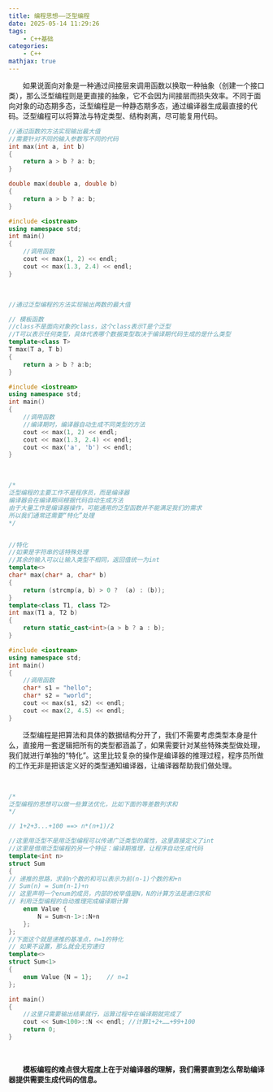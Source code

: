 ```yaml
---
title: 编程思想——泛型编程
date: 2025-05-14 11:29:26
tags:
    - C++基础
categories:
    - C++
mathjax: true
---
```


&emsp;&emsp;如果说面向对象是一种通过间接层来调用函数以换取一种抽象（创建一个接口类），那么泛型编程则是更直接的抽象，它不会因为间接层而损失效率。不同于面向对象的动态期多态，泛型编程是一种静态期多态，通过编译器生成最直接的代码。泛型编程可以将算法与特定类型、结构剥离，尽可能复用代码。

```cpp
//通过函数的方法实现输出最大值
//需要针对不同的输入参数写不同的代码
int max(int a, int b)
{
    return a > b ? a: b;
}

double max(double a, double b)
{
    return a > b ? a: b;
}

#include <iostream>
using namespace std;
int main()
{
    //调用函数
    cout << max(1, 2) << endl;
    cout << max(1.3, 2.4) << endl;
}

```

&emsp;

```cpp
//通过泛型编程的方法实现输出两数的最大值

// 模板函数
//class不是面向对象的class，这个class表示T是个泛型
//T可以表示任何类型，具体代表哪个数据类型取决于编译期代码生成的是什么类型
template<class T>  
T max(T a, T b)
{
	return a > b ? a:b;
}

#include <iostream>
using namespace std;
int main()
{
    //调用函数
    //编译期时，编译器自动生成不同类型的方法
    cout << max(1, 2) << endl;
    cout << max(1.3, 2.4) << endl;
    cout << max('a', 'b') << endl;
}
```

&emsp;

```cpp
/*
泛型编程的主要工作不是程序员，而是编译器
编译器会在编译期间根据代码自动生成方法
由于大量工作是编译器操作，可能通用的泛型函数并不能满足我们的需求
所以我们通常还需要“特化”处理
*/


//特化
//如果是字符串的话特殊处理
//其余的输入可以让输入类型不相同，返回值统一为int
template<>
char* max(char* a, char* b)
{
	return (strcmp(a, b) > 0 ?  (a) : (b));
}
template<class T1, class T2>
int max(T1 a, T2 b)
{
	return static_cast<int>(a > b ? a : b);
}

#include <iostream>
using namespace std;
int main()
{
    //调用函数
    char* s1 = "hello";
    char* s2 = "world";
    cout << max(s1, s2) << endl;
    cout << max(2, 4.5) << endl;
}
```

&emsp;&emsp;泛型编程是把算法和具体的数据结构分开了，我们不需要考虑类型本身是什么，直接用一套逻辑把所有的类型都涵盖了，如果需要针对某些特殊类型做处理，我们就进行单独的“特化”。这里比较复杂的操作是编译器的推理过程，程序员所做的工作无非是把该定义好的类型通知编译器，让编译器帮助我们做处理。

&emsp;

```cpp
/*
泛型编程的思想可以做一些算法优化，比如下面的等差数列求和
*/

// 1+2+3...+100 ==> n*(n+1)/2 

//这里用泛型不是用泛型编程可以传递广泛类型的属性，这里直接定义了int
//这里是借用泛型编程的另一个特征：编译期推理，让程序自动生成代码
template<int n>
struct Sum
{
// 递推的思路，求前n个数的和可以表示为前(n-1)个数的和+n
// Sum(n) = Sum(n-1)+n
// 这里声明一个enum的成员，内部的枚举值是N，N的计算方法是递归求和
// 利用泛型编程的自动推理完成编译期计算
	enum Value {
        N = Sum<n-1>::N+n
	};
};
//下面这个就是递推的基准点，n=1的特化
// 如果不设置，那么就会无穷递归
template<>
struct Sum<1>
{
	enum Value {N = 1};    // n=1
};

int main()
{
    //这里只需要输出结果就行，运算过程中在编译期就完成了
    cout << Sum<100>::N << endl; //计算1+2+……+99+100
    return 0;
}
```

&emsp;

&emsp;&emsp;**模板编程的难点很大程度上在于对编译器的理解，我们需要直到怎么帮助编译器提供需要生成代码的信息。**